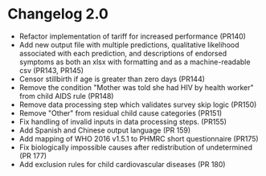# Changelog 2.0

* Refactor implementation of tariff for increased performance (PR140)
* Add new output file with multiple predictions, qualitative likelihood
  associated with each prediction, and descriptions of endorsed symptoms as
  both an xlsx with formatting and as a machine-readable csv (PR143, PR145)
* Censor stillbirth if age is greater than zero days (PR144)
* Remove the condition "Mother was told she had HIV by health worker" from
  child AIDS rule (PR148)
* Remove data processing step which validates survey skip logic (PR150)
* Remove "Other" from residual child cause categories (PR151)
* Fix handling of invalid inputs in data processing steps. (PR155)
* Add Spanish and Chinese output language (PR 159)
* Add mapping of WHO 2016 v1.5.1 to PHMRC short questionnaire (PR175)
* Fix biologically impossible causes after redistribution of undetermined (PR 177)
* Add exclusion rules for child cardiovascular diseases (PR 180)
